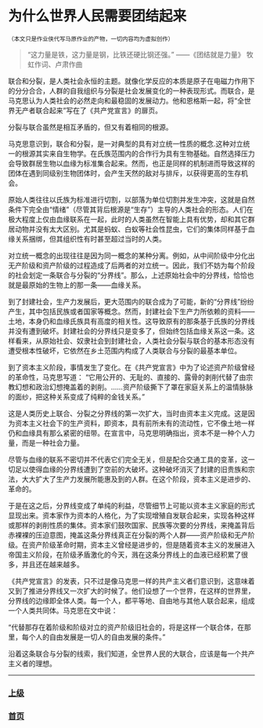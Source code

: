 # 为什么世界人民需要团结起来
<small>（本文只是作业侠代写马原作业的产物，一切内容均为虚拟创作）</small>

>“这力量是铁，这力量是钢，比铁还硬比钢还强。”
——《团结就是力量》
牧虹作词、卢肃作曲

联合和分裂，是人类社会永恒的主题。就像化学反应的本质是原子在电磁力作用下的分分合合，人群的自我组织与分裂是社会发展变化的一种表现形式。而联合，是马克思认为人类社会的必然走向和最稳固的发展动力。他和恩格斯一起，将“全世界无产者联合起来”写在了《共产党宣言》的扉页。

分裂与联合虽然是相互矛盾的，但又有着相同的根源。

马克思意识到，联合和分裂，是一对典型的具有对立统一性质的概念.这种对立统一的根源其实来自生物学。在氏族范围内的合作行为具有生物基础。自然选择压力会导致群居生物以血缘为标准集合起来。然而，也正是同样的机制进而导致这样的团体在遇到同级别生物团体时，会产生天然的敌对与排斥，以获得更高的生存机会。

原始人类往往以氏族为标准进行切割，以部落为单位切割并发生冲突，这就是自然条件下完全由“情绪”（尽管其背后根源是“生存”）主导的人类社会的形态。人们在极大程度上仅由血缘联系在一起，此时的人类虽然在智能上具有优势，却和其它群居动物并没有太大区别。尤其是蚂蚁、白蚁等社会性昆虫，它们的集体同样基于血缘关系捆绑，但其组织性有时甚至超过当时的人类。

对立统一概念的出现往往是因为同一概念的某种分离。例如，从中间阶级中分化出无产阶级和资产阶级的过程造成了后两者的对立统一。因此，我们不妨为每个阶段的社会划定一条联合与分裂的“分界线”。那么，上述原始社会中的分界线，恰恰也就是最原始的生物上的那一条——血缘关系。

到了封建社会，生产力发展后，更大范围内的联合成为了可能，新的“分界线”纷纷产生，其中包括民族或者国家等概念。然而，封建社会下生产力所依赖的资料——土地，本身仍和血缘氏族具有高度的相关性。这导致原有的那条基于氏族的分界线并没有遭到破坏。封建社会的分界线只是变多了，但始终包括血缘关系这一条。这样看来，从原始社会、奴隶社会到封建社会，人类社会分裂与联合的基本形态没有遭受根本性破坏，它依然在乡土范围内构成了人类联合与分裂的最基本单位。

到了资本主义阶段，事情发生了变化。在《共产党宣言》中为了论述资产阶级曾经的革命性，马克思写道：
“它用公开的、无耻的、直接的、露骨的剥削代替了由宗教幻想和政治幻想掩盖着的剥削。……资产阶级撕下了罩在家庭关系上的温情脉脉的面纱，把这种关系变成了纯粹的金钱关系。”

这是人类历史上联合、分裂之分界线的第一次扩大，当时由资本主义完成。这是因为资本主义社会下的生产资料，即资本，具有前所未有的流动性，它不像土地一样仍和血缘具有那么紧密的纽带。在宣言中，马克思明确指出，资本不是一种个人力量，而是一种社会力量。

尽管与血缘的联系不密切并不代表它们完全无关，但是配合交通工具的变革，这一切足以使得血缘的分界线遭到了空前的大破坏。这种破坏消灭了封建的旧贵族和宗法，大大扩大了生产力发展所能惠及到的人群。在这个阶段，资本主义是进步的、革命的。

于是在这之后，分界线变成了单纯的利益，尽管细节上可能以资本主义家庭的形式显现出来。资本家作为资本的人格化，为了实现增殖自发联合起来，实现各种这样或那样的剥削性质的集体。资本家们鼓吹国家、民族等次要的分界线，来掩盖背后赤裸裸的压迫意图，掩盖这条分界线真正在分裂的两个人群——资产阶级和无产阶级。在资产阶级革命时期，资本主义曾经是进步的，但是随着资本主义的发展进入帝国主义阶段，在阶级矛盾激化的今天，溅在这条分界线上的血液已经积累了很多，并且还在越来越多。

《共产党宣言》的发表，只不过是像马克思一样的共产主义者们意识到，这意味着又到了推进分界线又一次扩大的时候了。他们设想了一个世界，在这样的世界里，分界线的边缘即全体人类。每一个人，都平等地、自由地与其他人联合起来，组成一个人类共同体。马克思在文中说：

“代替那存在着阶级和阶级对立的资产阶级旧社会的，将是这样一个联合体，在那里，每个人的自由发展是一切人的自由发展的条件。”

沿着这条联合与分裂的线索，我们知道，全世界人民的大联合，应该是每一个共产主义者的理想。

<hr>

### [上级](../)
### [首页](../index.html)